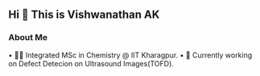 ## Hi 👋 This is Vishwanathan AK 

### About Me

  • 👨‍🎓 Integrated MSc in Chemistry @ IIT Kharagpur.
  • 🫧 Currently working on Defect Detecion on Ultrasound Images(TOFD).


<!--
**vishwalization/vishwalization** is a ✨ _special_ ✨ repository because its `README.md` (this file) appears on your GitHub profile.

Here are some ideas to get you started:

- 🔭 I’m currently working on ...
- 🌱 I’m currently learning ...
- 👯 I’m looking to collaborate on ...
- 🤔 I’m looking for help with ...
- 💬 Ask me about ...
- 📫 How to reach me: ...
- 😄 Pronouns: ...
- ⚡ Fun fact: ...
-->
